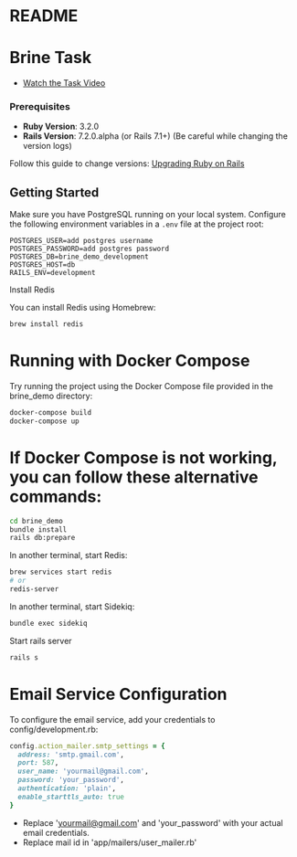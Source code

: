 # README

# Brine Task

- [Watch the Task Video](https://drive.google.com/file/d/1owaLp_j-gxeBB7TQmooDcdWUObe5O0nW/view?usp=sharing)



### Prerequisites

- **Ruby Version**: 3.2.0
- **Rails Version**: 7.2.0.alpha (or Rails 7.1+)
  (Be careful while changing the version logs)

Follow this guide to change versions: [Upgrading Ruby on Rails](https://guides.rubyonrails.org/upgrading_ruby_on_rails.html)

## Getting Started


Make sure you have PostgreSQL running on your local system. Configure the following environment variables in a `.env` file at the project root:

```dotenv
POSTGRES_USER=add postgres username
POSTGRES_PASSWORD=add postgres password
POSTGRES_DB=brine_demo_development
POSTGRES_HOST=db
RAILS_ENV=development
```

Install Redis

You can install Redis using Homebrew:

```bash
brew install redis
```

# Running with Docker Compose

Try running the project using the Docker Compose file provided in the brine_demo directory:

```bash
docker-compose build
docker-compose up
```

# If Docker Compose is not working, you can follow these alternative commands:

```bash
cd brine_demo
bundle install
rails db:prepare
```

In another terminal, start Redis:

```bash
brew services start redis
# or
redis-server

```

In another terminal, start Sidekiq:

```bash
bundle exec sidekiq
```

Start rails server
```bash 
rails s
```

# Email Service Configuration

To configure the email service, add your credentials to config/development.rb:

```ruby
config.action_mailer.smtp_settings = {
  address: 'smtp.gmail.com',
  port: 587,
  user_name: 'yourmail@gmail.com',
  password: 'your_password',
  authentication: 'plain',
  enable_starttls_auto: true
}
```
- Replace 'yourmail@gmail.com' and 'your_password' with your actual email credentials.
- Replace mail id in 'app/mailers/user_mailer.rb'